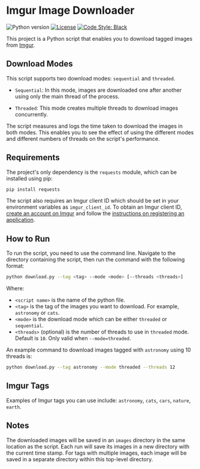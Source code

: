 # Imgur Image Downloader

![Python version](https://img.shields.io/badge/python-3.9%20%7C%203.10-blue.svg)
[![License](https://img.shields.io/badge/license-MIT-green)](./LICENSE)
[![Code Style: Black](https://img.shields.io/badge/code%20style-black-black.svg)](https://github.com/ambv/black)

This project is a Python script that enables you to download tagged images from [Imgur](https://imgur.com/).

## Download Modes

This script supports two download modes: `sequential` and `threaded`.

- `Sequential`: In this mode, images are downloaded one after another using only the main thread of the process.

- `Threaded`: This mode creates multiple threads to download images concurrently.

The script measures and logs the time taken to download the images in both modes. This enables you to see the effect of using the different modes and different numbers of threads on the script's performance.

## Requirements

The project's only dependency is the `requests` module, which can be installed using pip:

```bash
pip install requests
```

The script also requires an Imgur client ID which should be set in your environment variables as `imgur_client_id`. To obtain an Imgur client ID, [create an account on Imgur](https://help.imgur.com/hc/en-us/articles/210076633-Create-an-Account) and follow the [instructions on registering an application](https://api.imgur.com/oauth2/addclient).

## How to Run

To run the script, you need to use the command line. Navigate to the directory containing the script, then run the command with the following format:

```bash
python download.py --tag <tag> --mode <mode> [--threads <threads>]
```

Where:

- `<script name>` is the name of the python file.
- `<tag>` is the tag of the images you want to download. For example, `astronomy` or `cats`.
- `<mode>` is the download mode which can be either `threaded` or `sequential`.
- `<threads>` (optional) is the number of threads to use in `threaded` mode. Default is `10`. Only valid when `--mode=threaded`.

An example command to download images tagged with `astronomy` using 10 threads is:

```bash
python download.py --tag astronomy --mode threaded --threads 12
```

## Imgur Tags

Examples of Imgur tags you can use include: `astronomy`, `cats`, `cars`, `nature`, `earth`.

## Notes

The downloaded images will be saved in an `images` directory in the same location as the script. Each run will save its images in a new directory with the current time stamp. For tags with multiple images, each image will be saved in a separate directory within this top-level directory.
